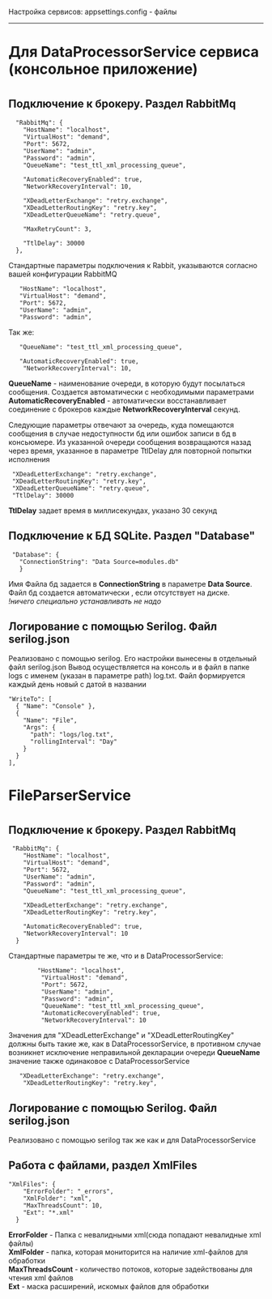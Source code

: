 Настройка сервисов: appsettings.config - файлы
***

#
# Для DataProcessorService сервиса (консольное приложение)
#
##  Подключение к брокеру. Раздел RabbitMq
```
  "RabbitMq": {
    "HostName": "localhost",
    "VirtualHost": "demand",
    "Port": 5672,
    "UserName": "admin",
    "Password": "admin",
    "QueueName": "test_ttl_xml_processing_queue",

    "AutomaticRecoveryEnabled": true,
    "NetworkRecoveryInterval": 10,
    
    "XDeadLetterExchange": "retry.exchange",
    "XDeadLetterRoutingKey": "retry.key",
    "XDeadLetterQueueName": "retry.queue",

    "MaxRetryCount": 3,

    "TtlDelay": 30000 
  },
```

Стандартные параметры подключения к Rabbit, указываются согласно вашей конфигурации RabbitMQ
```
   "HostName": "localhost",  
   "VirtualHost": "demand",   
   "Port": 5672,   
   "UserName": "admin",   
   "Password": "admin",
```
Так же:
```
   "QueueName": "test_ttl_xml_processing_queue",
   
   "AutomaticRecoveryEnabled": true,
    "NetworkRecoveryInterval": 10,
```
**QueueName** - наименование очереди, в которую будут посылаться сообщения.   Создается автоматически с необходимыми параметрами  
**AutomaticRecoveryEnabled** - автоматически восстанавливает соединение с брокеров каждые **NetworkRecoveryInterval** секунд.  

Следующие параметры отвечают за очередь, куда помещаются сообщения в случае недоступности бд или ошибок записи в бд в консьюмере.
Из указанной очереди сообщения возвращаются назад через время, указанное в параметре TtlDelay  для повторной попытки исполнения

   ```
    "XDeadLetterExchange": "retry.exchange",
    "XDeadLetterRoutingKey": "retry.key",    
    "XDeadLetterQueueName": "retry.queue",    
    "TtlDelay": 30000 
  ```
**TtlDelay** задает время в миллисекундах, указано 30 секунд  

## Подключение к БД SQLite. Раздел "Database" ##
```
 "Database": {
   "ConnectionString": "Data Source=modules.db"
   }
  ``` 
Имя Файла бд задается в **ConnectionString** в параметре **Data Source**. Файл бд создается автоматически , если отсутствует на диске.  
*!ничего специально устанавливать не надо*

## Логирование с помощью Serilog. Файл serilog.json ##
Реализовано с помощью serilog. 
Его настройки вынесены в отдельный файл serilog.json
Вывод осуществляется на консоль и в файл в папке logs с именем (указан в параметре path) log.txt. Файл формируется каждый день новый с датой в названии
```
"WriteTo": [
  { "Name": "Console" },
  {
    "Name": "File",
    "Args": {
      "path": "logs/log.txt",
      "rollingInterval": "Day"
    }
  }
],
```

#
# FileParserService
#
##  Подключение к брокеру. Раздел RabbitMq   ##
```
 "RabbitMq": {
    "HostName": "localhost", 
    "VirtualHost": "demand",
    "Port": 5672,
    "UserName": "admin",
    "Password": "admin",
    "QueueName": "test_ttl_xml_processing_queue",

    "XDeadLetterExchange": "retry.exchange",
    "XDeadLetterRoutingKey": "retry.key",

    "AutomaticRecoveryEnabled": true,
    "NetworkRecoveryInterval": 10 
  }
```
Стандартные параметры те же, что и в DataProcessorService:
```
        "HostName": "localhost",        
         "VirtualHost": "demand",         
         "Port": 5672,       
         "UserName": "admin",         
         "Password": "admin",
         "QueueName": "test_ttl_xml_processing_queue",
         "AutomaticRecoveryEnabled": true,
         "NetworkRecoveryInterval": 10 
  ``` 
   
Значения для  "XDeadLetterExchange" и "XDeadLetterRoutingKey" должны быть такие же, как в DataProcessorService, 
в противном случае возникнет исключение неправильной декларации очереди
**QueueName** значение также одинаковое с DataProcessorService
```
   "XDeadLetterExchange": "retry.exchange",
    "XDeadLetterRoutingKey": "retry.key",
```
## Логирование с помощью Serilog. Файл serilog.json ##
Реализовано с помощью serilog так же как и для DataProcessorService

## Работа с файлами, раздел XmlFiles ##
```
"XmlFiles": {
    "ErrorFolder": "_errors",
    "XmlFolder": "xml", 
    "MaxThreadsCount": 10, 
    "Ext": "*.xml" 
  }
```
 
**ErrorFolder** - Папка с невалидными xml(сюда попадают невалидные xml файлы)  
**XmlFolder** - папка, которая мониторится на наличие xml-файлов для обработки  
**MaxThreadsCount** - количество потоков, которые  задействованы для чтения xml файлов  
**Ext** - маска расширений, искомых файлов для обработки  
